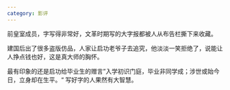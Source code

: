 ```yaml
---
category: 影评
---
```


前皇室成员，字写得非常好，文革时期写的大字报都被人从布告栏撕下来收藏。

建国后出了很多盗版仿品，人家让启功老爷子去追究，他淡淡一笑拒绝了，说能让人挣点钱也好，这是真大师的胸怀。

最有印象的还是启功给毕业生的赠言”入学初识门庭，毕业非同学成；涉世或始今日，立身却在生平。“ 写好字的人果然有大智慧。

